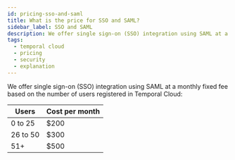 ```yaml
---
id: pricing-sso-and-saml
title: What is the price for SSO and SAML?
sidebar_label: SSO and SAML
description: We offer single sign-on (SSO) integration using SAML at a monthly fixed fee based on the number of users registered in Temporal Cloud.
tags:
  - temporal cloud
  - pricing
  - security
  - explanation
---
```


We offer single sign-on (SSO) integration using SAML at a monthly fixed fee based on the number of users registered in Temporal Cloud:

| **Users** | **Cost per month** |
| --------- | ------------------ |
| 0 to 25   | $200               |
| 26 to 50  | $300               |
| 51+       | $500               |
